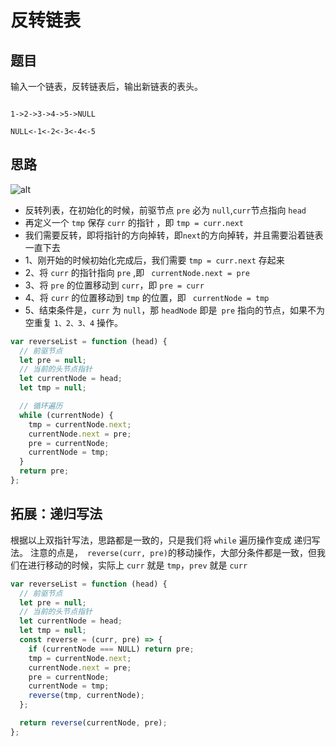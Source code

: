 # 反转链表

## 题目

输入一个链表，反转链表后，输出新链表的表头。

```

1->2->3->4->5->NULL

NULL<-1<-2<-3<-4<-5

```

## 思路

![alt](https://image-static.segmentfault.com/922/283/922283403-5dff39aa8530d_fix732)

- 反转列表，在初始化的时候，前驱节点 `pre` 必为 `null`,`curr`节点指向 `head`
- 再定义一个 `tmp` 保存 `curr` 的指针 ，即 `tmp = curr.next`
- 我们需要反转，即将指针的方向掉转，即`next`的方向掉转，并且需要沿着链表一直下去
- 1、刚开始的时候初始化完成后，我们需要 `tmp = curr.next` 存起来
- 2、将 `curr` 的指针指向 `pre` ,即 ` currentNode.next = pre`
- 3、将 `pre` 的位置移动到 `curr`，即 `pre = curr`
- 4、将 `curr` 的位置移动到 `tmp` 的位置，即 ` currentNode = tmp`
- 5、结束条件是，`curr` 为 `null`，那 `headNode` 即是` pre` 指向的节点，如果不为空重复 `1、2、3、4` 操作。

```js
var reverseList = function (head) {
  // 前驱节点
  let pre = null;
  // 当前的头节点指针
  let currentNode = head;
  let tmp = null;

  // 循环遍历
  while (currentNode) {
    tmp = currentNode.next;
    currentNode.next = pre;
    pre = currentNode;
    currentNode = tmp;
  }
  return pre;
};
```

## 拓展：递归写法

根据以上双指针写法，思路都是一致的，只是我们将 `while` 遍历操作变成 递归写法。
注意的点是，` reverse(curr, pre)`的移动操作，大部分条件都是一致，但我们在进行移动的时候，实际上 `curr` 就是 `tmp`，`prev` 就是 `curr`

```js
var reverseList = function (head) {
  // 前驱节点
  let pre = null;
  // 当前的头节点指针
  let currentNode = head;
  let tmp = null;
  const reverse = (curr, pre) => {
    if (currentNode === NULL) return pre;
    tmp = currentNode.next;
    currentNode.next = pre;
    pre = currentNode;
    currentNode = tmp;
    reverse(tmp, currentNode);
  };

  return reverse(currentNode, pre);
};
```
